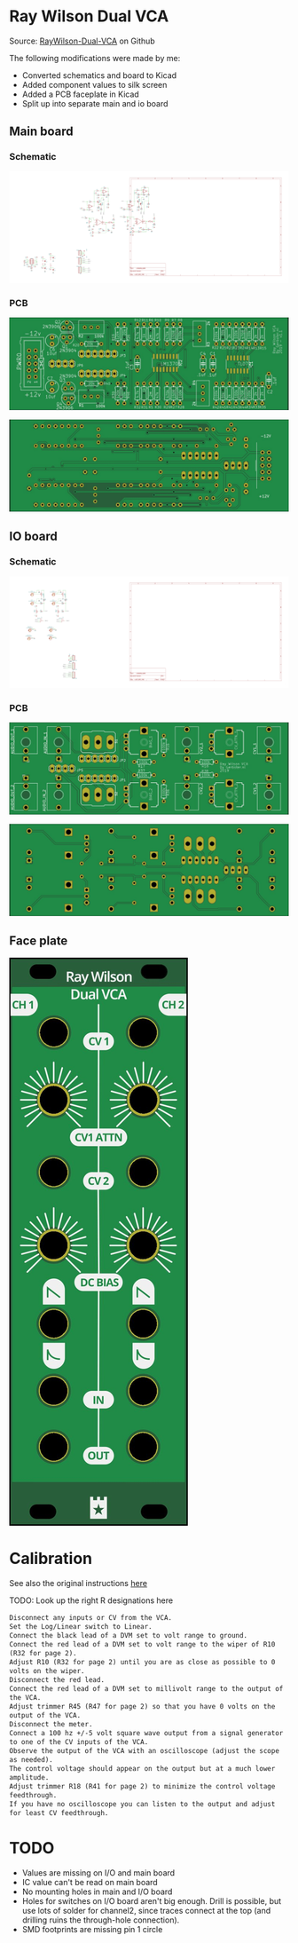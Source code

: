 # Ray Wilson Dual VCA

Source: [RayWilson-Dual-VCA](https://github.com/gerb-ster/RayWilson-Dual-VCA/) on Github

The following modifications were made by me:

- Converted schematics and board to Kicad
- Added component values to silk screen
- Added a PCB faceplate in Kicad
- Split up into separate main and io board

## Main board

### Schematic

![schematic](mainboard/export/Schematic/mainboard-schematic.svg)

### PCB

![top](mainboard/export/PCB/2D_render/jlcpcb_green_enig/mainboard-top.jpg)

![bottom](mainboard/export/PCB/2D_render/jlcpcb_green_enig/mainboard-bottom.jpg)

## IO board

### Schematic

![schematic](ioboard/export/Schematic/ioboard-schematic.svg)

### PCB

![top](ioboard/export/PCB/2D_render/jlcpcb_green_enig/ioboard-top.jpg)

![bottom](ioboard/export/PCB/2D_render/jlcpcb_green_enig/ioboard-bottom.jpg)

## Face plate

![faceplate](faceplate/export/PCB/2D_render/jlcpcb_green_enig/faceplate-top.jpg)

# Calibration

See also the original instructions [here](http://musicfromouterspace.com/index.php?MAINTAB=SYNTHDIY&VPW=1910&VPH=716)

TODO: Look up the right R designations here

    Disconnect any inputs or CV from the VCA.
    Set the Log/Linear switch to Linear.
    Connect the black lead of a DVM set to volt range to ground.
    Connect the red lead of a DVM set to volt range to the wiper of R10 (R32 for page 2).
    Adjust R10 (R32 for page 2) until you are as close as possible to 0 volts on the wiper.
    Disconnect the red lead.
    Connect the red lead of a DVM set to millivolt range to the output of the VCA.
    Adjust trimmer R45 (R47 for page 2) so that you have 0 volts on the output of the VCA.
    Disconnect the meter.
    Connect a 100 hz +/-5 volt square wave output from a signal generator to one of the CV inputs of the VCA.
    Observe the output of the VCA with an oscilloscope (adjust the scope as needed).
    The control voltage should appear on the output but at a much lower amplitude.
    Adjust trimmer R18 (R41 for page 2) to minimize the control voltage feedthrough.
    If you have no oscilloscope you can listen to the output and adjust for least CV feedthrough.

# TODO

- Values are missing on I/O and main board
- IC value can't be read on main board
- No mounting holes in main and I/O board
- Holes for switches on I/O board aren't big enough. Drill is possible, but use lots of solder for channel2, since traces connect at the top (and drilling ruins the through-hole connection).
- SMD footprints are missing pin 1 circle
